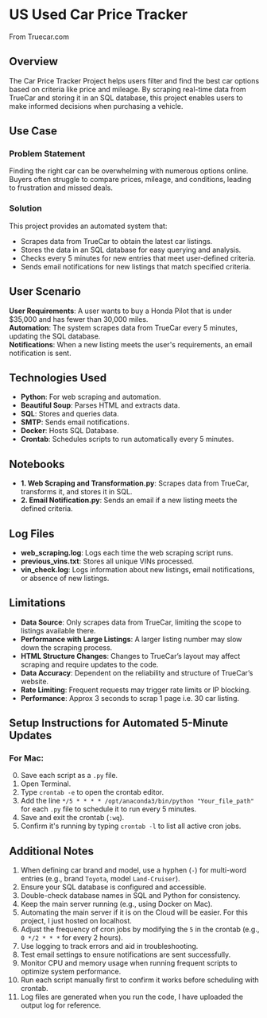 # US Used Car Price Tracker
From Truecar.com

## Overview
The Car Price Tracker Project helps users filter and find the best car options based on criteria like price and mileage. By scraping real-time data from TrueCar and storing it in an SQL database, this project enables users to make informed decisions when purchasing a vehicle.

## Use Case

### Problem Statement
Finding the right car can be overwhelming with numerous options online. Buyers often struggle to compare prices, mileage, and conditions, leading to frustration and missed deals.

### Solution
This project provides an automated system that:
- Scrapes data from TrueCar to obtain the latest car listings.
- Stores the data in an SQL database for easy querying and analysis.
- Checks every 5 minutes for new entries that meet user-defined criteria.
- Sends email notifications for new listings that match specified criteria.

## User Scenario
**User Requirements**: A user wants to buy a Honda Pilot that is under $35,000 and has fewer than 30,000 miles.  
**Automation**: The system scrapes data from TrueCar every 5 minutes, updating the SQL database.  
**Notifications**: When a new listing meets the user's requirements, an email notification is sent.

## Technologies Used
- **Python**: For web scraping and automation.
- **Beautiful Soup**: Parses HTML and extracts data.
- **SQL**: Stores and queries data.
- **SMTP**: Sends email notifications.
- **Docker**: Hosts SQL Database.
- **Crontab**: Schedules scripts to run automatically every 5 minutes.

## Notebooks
- **1. Web Scraping and Transformation.py**: Scrapes data from TrueCar, transforms it, and stores it in SQL.
- **2. Email Notification.py**: Sends an email if a new listing meets the defined criteria.

## Log Files
- **web_scraping.log**: Logs each time the web scraping script runs.
- **previous_vins.txt**: Stores all unique VINs processed.
- **vin_check.log**: Logs information about new listings, email notifications, or absence of new listings.

## Limitations
- **Data Source**: Only scrapes data from TrueCar, limiting the scope to listings available there.
- **Performance with Large Listings**: A larger listing number may slow down the scraping process.
- **HTML Structure Changes**: Changes to TrueCar’s layout may affect scraping and require updates to the code.
- **Data Accuracy**: Dependent on the reliability and structure of TrueCar’s website.
- **Rate Limiting**: Frequent requests may trigger rate limits or IP blocking.
- **Performance**: Approx 3 seconds to scrap 1 page i.e. 30 car listing.

## Setup Instructions for Automated 5-Minute Updates

### For Mac:
0. Save each script as a `.py` file.
1. Open Terminal.
2. Type `crontab -e` to open the crontab editor.
3. Add the line `*/5 * * * * /opt/anaconda3/bin/python "Your_file_path"` for each `.py` file to schedule it to run every 5 minutes.
4. Save and exit the crontab (`:wq`).
5. Confirm it's running by typing `crontab -l` to list all active cron jobs.

## Additional Notes
1. When defining car brand and model, use a hyphen (`-`) for multi-word entries (e.g., brand `Toyota`, model `Land-Cruiser`).
2. Ensure your SQL database is configured and accessible.
3. Double-check database names in SQL and Python for consistency.
4. Keep the main server running (e.g., using Docker on Mac).
5. Automating the main server if it is on the Cloud will be easier. For this project, I just hosted on localhost.
6. Adjust the frequency of cron jobs by modifying the `5` in the crontab (e.g., `0 */2 * * *` for every 2 hours).
7. Use logging to track errors and aid in troubleshooting.
8. Test email settings to ensure notifications are sent successfully.
9. Monitor CPU and memory usage when running frequent scripts to optimize system performance.
10. Run each script manually first to confirm it works before scheduling with crontab.
11. Log files are generated when you run the code, I have uploaded the output log for reference.
